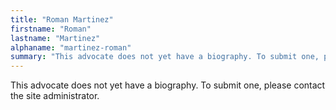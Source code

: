 ```yaml
---
title: "Roman Martinez"
firstname: "Roman"
lastname: "Martinez"
alphaname: "martinez-roman"
summary: "This advocate does not yet have a biography. To submit one, please contact the site administrator."
---
```

This advocate does not yet have a biography. To submit one, please contact the site administrator.

